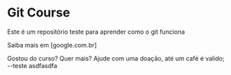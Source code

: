 # Git Course

Este é um repositório teste para aprender como o git  funciona

Saiba mais em [google.com.br]


Gostou do curso? Quer mais? Ajude com uma doação, até um café é valido;
--teste
asdfasdfa

